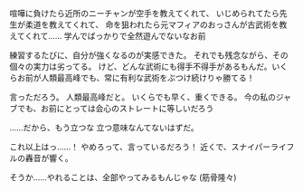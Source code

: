 喧嘩に負けたら近所のニーチャンが空手を教えてくれて、
いじめられてたら先生が柔道を教えてくれて、
命を狙われたら元マフィアのおっさんが古武術を教えてくれて……
学んでばっかりで全然遊んでないなお前


練習するたびに、自分が強くなるのが実感できた。
それでも残念ながら、その個々の実力は劣ってる。
けど、どんな武術にも得手不得手があるもんだ。いくらお前が人類最高峰でも、常に有利な武術をぶつけ続けりゃ勝てる！

言っただろう。
人類最高峰だと。
いくらでも早く、重くできる。
今の私のジャブでも、お前にとっては会心のストレートに等しいだろう

……だから、もう立つな
立つ意味なんてないはずだ。

これ以上はっ……！
やめろって、言っているだろう！
近くで、スナイパーライフルの轟音が響く。

そうか……やれることは、全部やってみるもんじゃな
(筋骨隆々)